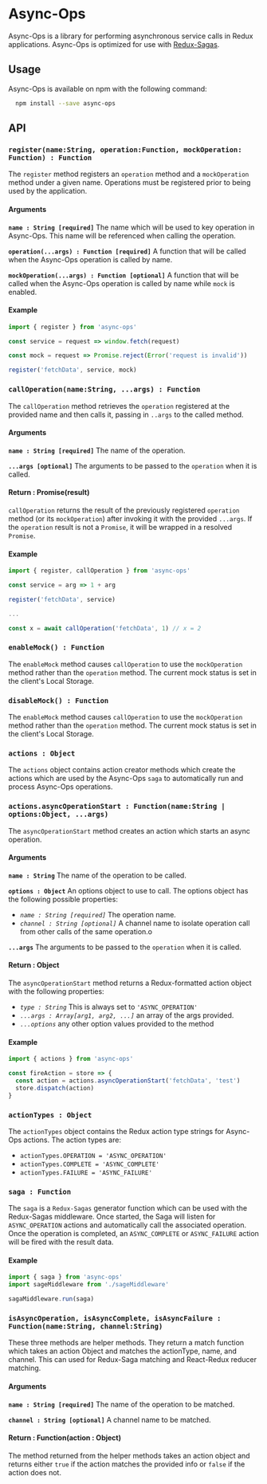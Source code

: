 # Async-Ops
Async-Ops is a library for performing asynchronous service calls in Redux applications.  Async-Ops is optimized for use with [Redux-Sagas](https://redux-saga.js.org/).

## Usage
Async-Ops is available on npm with the following command:
```bash
  npm install --save async-ops
```

## API
### `register(name:String, operation:Function, mockOperation: Function) : Function`
The `register` method registers an `operation` method and a `mockOperation` method under a given name.  Operations must be registered prior to being used by the application.

#### Arguments

**`name : String [required]`** The name which will be used to key operation in Async-Ops.  This name will be referenced when calling the operation.

**`operation(...args) : Function [required]`** A function that will be called when the Async-Ops operation is called by name.

**`mockOperation(...args) : Function [optional]`** A function that will be called when the Async-Ops operation is called by name while `mock` is enabled.

#### Example
```javascript
import { register } from 'async-ops'

const service = request => window.fetch(request)

const mock = request => Promise.reject(Error('request is invalid'))

register('fetchData', service, mock)
```

### `callOperation(name:String, ...args) : Function`
The `callOperation` method retrieves the `operation` registered at the provided name and then calls it, passing in `..args` to the called method.

#### Arguments

**`name : String [required]`** The name of the operation.

**`...args [optional]`** The arguments to be passed to the `operation` when it is called.


#### Return : Promise(result)
`callOperation` returns the result of the previously registered `operation` method (or its `mockOperation`) after invoking it with the provided `...args`.  If the `operation` result is not a `Promise`, it will be wrapped in a resolved `Promise`.

#### Example
```javascript
import { register, callOperation } from 'async-ops'

const service = arg => 1 + arg

register('fetchData', service)

...

const x = await callOperation('fetchData', 1) // x = 2
```

### `enableMock() : Function`
The `enableMock` method causes `callOperation` to use the `mockOperation` method rather than the  `operation` method.  The current mock status is set in the client's Local Storage.

### `disableMock() : Function`
The `enableMock` method causes `callOperation` to use the `mockOperation` method rather than the  `operation` method.  The current mock status is set in the client's Local Storage.

### `actions : Object`

The `actions` object contains action creator methods which create the actions which are used by the Async-Ops `saga` to automatically run and process Async-Ops operations.

### `actions.asyncOperationStart : Function(name:String | options:Object, ...args)`

The `asyncOperationStart` method creates an action which starts an async operation.

#### Arguments

**`name : String`** The name of the operation to be called.

**`options : Object`** An options object to use to call.  The options object has the following possible properties:
* *`name : String [required]`* The operation name.
* *`channel : String [optional]`* A channel name to isolate operation call from other calls of the same operation.o

**`...args`** The arguments to be passed to the `operation` when it is called.

#### Return : Object
The `asyncOperationStart` method returns a Redux-formatted action object with the following properties:
  * *`type : String`* This is always set to `'ASYNC_OPERATION'`
  * *`...args : Array[arg1, arg2, ...]`* an array of the args provided.
  * *`...options`* any other option values provided to the method

#### Example
```javascript
import { actions } from 'async-ops'

const fireAction = store => {
  const action = actions.asyncOperationStart('fetchData', 'test')
  store.dispatch(action)
}
```

### `actionTypes : Object`

The `actionTypes` object contains the Redux action type strings for Async-Ops actions.  The action types are:
* `actionTypes.OPERATION = 'ASYNC_OPERATION'`
* `actionTypes.COMPLETE = 'ASYNC_COMPLETE'`
* `actionTypes.FAILURE = 'ASYNC_FAILURE'`

### `saga : Function`

The `saga` is a `Redux-Sagas` generator function which can be used with the Redux-Sagas middleware.  Once started, the Saga will listen for `ASYNC_OPERATION` actions and automatically call the associated operation.  Once the operation is completed, an `ASYNC_COMPLETE` or `ASYNC_FAILURE` action will be fired with the result data.

#### Example
```javascript
import { saga } from 'async-ops'
import sageMiddleware from './sageMiddleware'

sagaMiddleware.run(saga)
```

### `isAsyncOperation, isAsyncComplete, isAsyncFailure : Function(name:String, channel:String)`

These three methods are helper methods.  They return a match function which takes an action Object and matches the actionType, name, and channel.  This can used for Redux-Saga matching and React-Redux reducer matching.

#### Arguments

**`name : String [required]`** The name of the operation to be matched.

**`channel : String [optional]`** A channel name to be matched.

#### Return : Function(action : Object)
The method returned from the helper methods takes an action object and returns either `true` if the action matches the provided info or `false` if the action does not.
